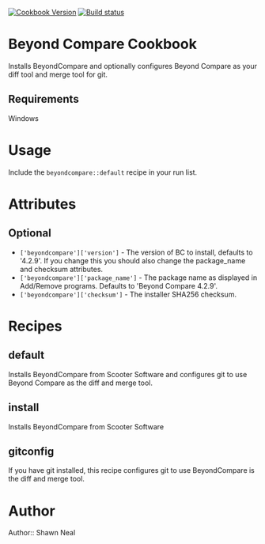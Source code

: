 [![Cookbook Version](http://img.shields.io/cookbook/v/beyondcompare.svg)](https://supermarket.chef.io/cookbooks/beyondcompare)
[![Build status](https://ci.appveyor.com/api/projects/status/2apr5hmr7oq7uurk/branch/master?svg=true)](https://ci.appveyor.com/project/ChefWindowsCookbooks65871/beyondcompare/branch/master)

# Beyond Compare Cookbook

Installs BeyondCompare and optionally configures Beyond Compare as your diff tool and merge tool for git.

## Requirements

Windows

# Usage

Include the `beyondcompare::default` recipe in your run list.

# Attributes

## Optional

* `['beyondcompare']['version']` - The version of BC to install, defaults to '4.2.9'. If you change this you should also change the package_name and checksum attributes.
* `['beyondcompare']['package_name']` - The package name as displayed in Add/Remove programs. Defaults to 'Beyond Compare 4.2.9'.
* `['beyondcompare']['checksum']` - The installer SHA256 checksum.

# Recipes

## default
Installs BeyondCompare from Scooter Software and configures git to use Beyond Compare as the diff and merge tool.

## install
Installs BeyondCompare from Scooter Software

## gitconfig
If you have git installed, this recipe configures git to use BeyondCompare is the diff and merge tool.

# Author

Author:: Shawn Neal
